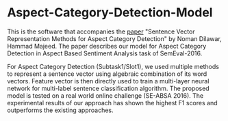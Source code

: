 # Aspect-Category-Detection-Model

This is the software that accompanies the  [paper](Aspect-Category-Detection-Model/paper.pdf ) "Sentence Vector Representation Methods for Aspect Category Detection" by Noman Dilawar, Hammad Majeed. The paper describes our model for Aspect Category Detection in Aspect Based Sentiment Analysis task of SemEval-2016. 

For Aspect Category Detection (Subtask1/Slot1), we used multiple methods to represent a sentence vector using algebraic combination of its word vectors. Feature vector is then directly used to train a multi-layer neural network for multi-label sentence classification algorithm. The proposed model is tested on a real world online challenge (SE-ABSA 2016). The experimental results of our approach has shown the highest F1 scores and outperforms the existing approaches.
